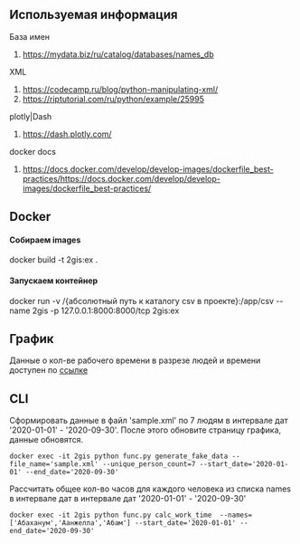 ## Используемая информация

База имен
1. https://mydata.biz/ru/catalog/databases/names_db

XML
1. https://codecamp.ru/blog/python-manipulating-xml/
1. https://riptutorial.com/ru/python/example/25995

plotly|Dash
1. https://dash.plotly.com/



docker docs
1. https://docs.docker.com/develop/develop-images/dockerfile_best-practices/https://docs.docker.com/develop/develop-images/dockerfile_best-practices/

## Docker
#### Собираем images
docker build -t 2gis:ex .
#### Запускаем контейнер
docker run -v /{абсолютный путь к каталогу csv в проекте}:/app/csv --name 2gis -p 127.0.0.1:8000:8000/tcp 2gis:ex

## График 
Данные о кол-ве рабочего времени в разрезе людей и времени доступен по [ссылке](http://127.0.0.1:8000/)
## CLI
Сформировать данные в файл 'sample.xml' по 7 людям в интервале дат '2020-01-01' - '2020-09-30'. 
После этого обновите страницу графика, данные обновятся.

```docker exec -it 2gis python func.py generate_fake_data --file_name='sample.xml' --unique_person_count=7 --start_date='2020-01-01' --end_date='2020-09-30'```

Рассчитать общее кол-во часов для каждого человека из списка names в интервале дат в интервале дат '2020-01-01' - '2020-09-30' 

```docker exec -it 2gis python func.py calc_work_time  --names=['Абаханум','Аанжелла','Абам'] --start_date='2020-01-01' --end_date='2020-09-30'```

 
